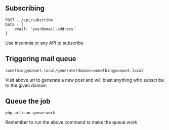 ## Subscribing
```
POST - /api/subscribe
Data - {
	email: 'your@email.address'
}
```  
Use insomnia or any API to subscribe

## Triggering mail queue
```
somethingyouwant.local/generate?domain=somethingyouwant.local
```  
Visit above url to generate a new post and will blast anything who subscribe to the given domain

## Queue the job
```
php artisan queue:work
```  
Remember to run the above command to make the queue work

